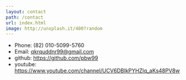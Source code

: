 ```yaml
---
layout: contact
path: /contact
url: index.html
image: http://unsplash.it/400?random
---
```



* Phone: (82) 010-5099-5760
* Email: qkrquddnr99@gmail.com 
* github: https://github.com/pbw99
* youtube: https://www.youtube.com/channel/UCV6DBIkPYHZlq_aKs48PV8w

